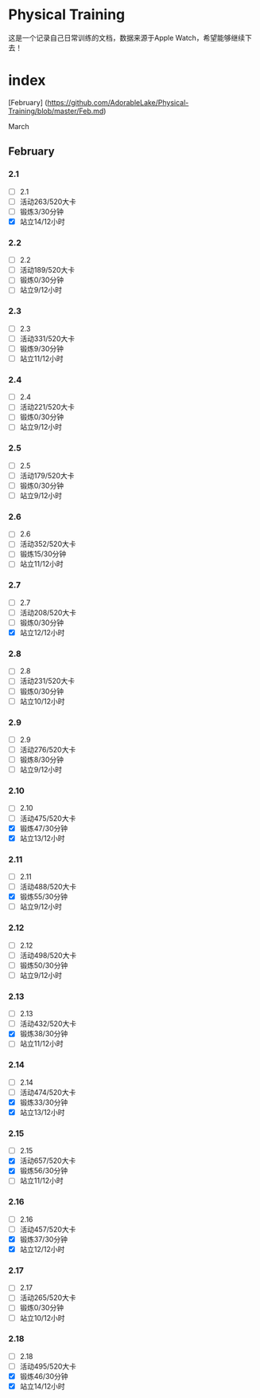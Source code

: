 # Physical Training
这是一个记录自己日常训练的文档，数据来源于Apple Watch，希望能够继续下去！

# index

[February] (https://github.com/AdorableLake/Physical-Training/blob/master/Feb.md)

March
## February
### 2.1
- [ ] 2.1
- [ ] 活动263/520大卡
- [ ] 锻炼3/30分钟
- [x] 站立14/12小时
### 2.2
- [ ] 2.2
- [ ] 活动189/520大卡
- [ ] 锻炼0/30分钟
- [ ] 站立9/12小时
### 2.3
- [ ] 2.3
- [ ] 活动331/520大卡
- [ ] 锻炼9/30分钟
- [ ] 站立11/12小时
### 2.4
- [ ] 2.4
- [ ] 活动221/520大卡
- [ ] 锻炼0/30分钟
- [ ] 站立9/12小时
### 2.5
- [ ] 2.5
- [ ] 活动179/520大卡
- [ ] 锻炼0/30分钟
- [ ] 站立9/12小时
### 2.6
- [ ] 2.6
- [ ] 活动352/520大卡
- [ ] 锻炼15/30分钟
- [ ] 站立11/12小时
### 2.7
- [ ] 2.7
- [ ] 活动208/520大卡
- [ ] 锻炼0/30分钟
- [x] 站立12/12小时
### 2.8
- [ ] 2.8
- [ ] 活动231/520大卡
- [ ] 锻炼0/30分钟
- [ ] 站立10/12小时
### 2.9
- [ ] 2.9
- [ ] 活动276/520大卡
- [ ] 锻炼8/30分钟
- [ ] 站立9/12小时
### 2.10
- [ ] 2.10
- [ ] 活动475/520大卡
- [x] 锻炼47/30分钟
- [x] 站立13/12小时
### 2.11
- [ ] 2.11
- [ ] 活动488/520大卡
- [x] 锻炼55/30分钟
- [ ] 站立9/12小时
### 2.12
- [ ] 2.12
- [ ] 活动498/520大卡
- [ ] 锻炼50/30分钟
- [ ] 站立9/12小时
### 2.13
- [ ] 2.13
- [ ] 活动432/520大卡
- [x] 锻炼38/30分钟
- [ ] 站立11/12小时
### 2.14
- [ ] 2.14
- [ ] 活动474/520大卡
- [x] 锻炼33/30分钟
- [x] 站立13/12小时
### 2.15
- [ ] 2.15
- [x] 活动657/520大卡
- [x] 锻炼56/30分钟
- [ ] 站立11/12小时
### 2.16
- [ ] 2.16
- [ ] 活动457/520大卡
- [x] 锻炼37/30分钟
- [x] 站立12/12小时
### 2.17
- [ ] 2.17
- [ ] 活动265/520大卡
- [ ] 锻炼0/30分钟
- [ ] 站立10/12小时
### 2.18
- [ ] 2.18
- [ ] 活动495/520大卡
- [x] 锻炼46/30分钟
- [x] 站立14/12小时
